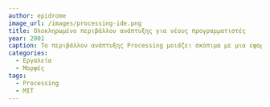 ```yaml
---
author: epidrome
image_url: /images/processing-ide.png
title: Ολοκληρωμένο περιβάλλον ανάπτυξης για νέους προγραμματιστές
year: 2001
caption: Το περιβάλλον ανάπτυξης Processing μοιάζει σκόπιμα με μια εφαρμογή εκτέλεσης αρχείων πολυμέσων. Τα προγράμματα ονομάζονται σχεδιαγράμματα, έτσι ώστε να ενθαρρύνουν την συνεχή αλλαγή τους.
categories:
  - Εργαλεία
  - Μορφές
tags:
  - Processing
  - MIT
---
```

